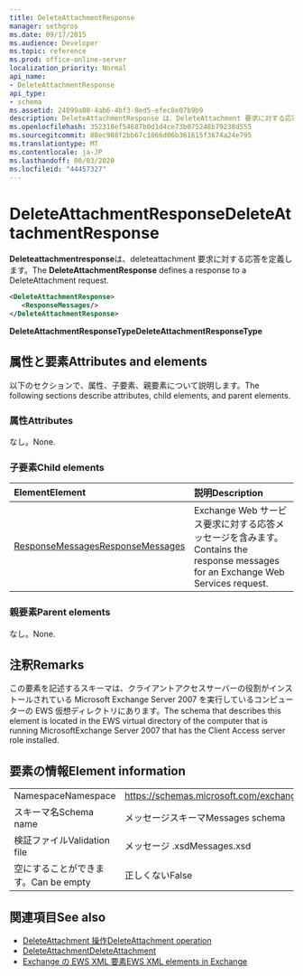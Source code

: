 ```yaml
---
title: DeleteAttachmentResponse
manager: sethgros
ms.date: 09/17/2015
ms.audience: Developer
ms.topic: reference
ms.prod: office-online-server
localization_priority: Normal
api_name:
- DeleteAttachmentResponse
api_type:
- schema
ms.assetid: 24099a88-4ab6-4bf3-8ed5-efec8e07b9b9
description: DeleteAttachmentResponse は、DeleteAttachment 要求に対する応答を定義します。
ms.openlocfilehash: 352318ef54687b0d1d4ce73b075248b79238d555
ms.sourcegitcommit: 88ec988f2bb67c1866d06b361615f3674a24e795
ms.translationtype: MT
ms.contentlocale: ja-JP
ms.lasthandoff: 06/03/2020
ms.locfileid: "44457327"
---
```

# <a name="deleteattachmentresponse"></a><span data-ttu-id="101c2-103">DeleteAttachmentResponse</span><span class="sxs-lookup"><span data-stu-id="101c2-103">DeleteAttachmentResponse</span></span>

<span data-ttu-id="101c2-104">**Deleteattachmentresponse**は、deleteattachment 要求に対する応答を定義します。</span><span class="sxs-lookup"><span data-stu-id="101c2-104">The **DeleteAttachmentResponse** defines a response to a DeleteAttachment request.</span></span> 
  
```xml
<DeleteAttachmentResponse>
   <ResponseMessages/>
</DeleteAttachmentResponse>
```

<span data-ttu-id="101c2-105">**DeleteAttachmentResponseType**</span><span class="sxs-lookup"><span data-stu-id="101c2-105">**DeleteAttachmentResponseType**</span></span>

## <a name="attributes-and-elements"></a><span data-ttu-id="101c2-106">属性と要素</span><span class="sxs-lookup"><span data-stu-id="101c2-106">Attributes and elements</span></span>

<span data-ttu-id="101c2-107">以下のセクションで、属性、子要素、親要素について説明します。</span><span class="sxs-lookup"><span data-stu-id="101c2-107">The following sections describe attributes, child elements, and parent elements.</span></span>
  
### <a name="attributes"></a><span data-ttu-id="101c2-108">属性</span><span class="sxs-lookup"><span data-stu-id="101c2-108">Attributes</span></span>

<span data-ttu-id="101c2-109">なし。</span><span class="sxs-lookup"><span data-stu-id="101c2-109">None.</span></span>
  
### <a name="child-elements"></a><span data-ttu-id="101c2-110">子要素</span><span class="sxs-lookup"><span data-stu-id="101c2-110">Child elements</span></span>

|<span data-ttu-id="101c2-111">**Element**</span><span class="sxs-lookup"><span data-stu-id="101c2-111">**Element**</span></span>|<span data-ttu-id="101c2-112">**説明**</span><span class="sxs-lookup"><span data-stu-id="101c2-112">**Description**</span></span>|
|:-----|:-----|
|[<span data-ttu-id="101c2-113">ResponseMessages</span><span class="sxs-lookup"><span data-stu-id="101c2-113">ResponseMessages</span></span>](responsemessages.md) <br/> |<span data-ttu-id="101c2-114">Exchange Web サービス要求に対する応答メッセージを含みます。</span><span class="sxs-lookup"><span data-stu-id="101c2-114">Contains the response messages for an Exchange Web Services request.</span></span>  <br/> |
   
### <a name="parent-elements"></a><span data-ttu-id="101c2-115">親要素</span><span class="sxs-lookup"><span data-stu-id="101c2-115">Parent elements</span></span>

<span data-ttu-id="101c2-116">なし。</span><span class="sxs-lookup"><span data-stu-id="101c2-116">None.</span></span>
  
## <a name="remarks"></a><span data-ttu-id="101c2-117">注釈</span><span class="sxs-lookup"><span data-stu-id="101c2-117">Remarks</span></span>

<span data-ttu-id="101c2-118">この要素を記述するスキーマは、クライアントアクセスサーバーの役割がインストールされている Microsoft Exchange Server 2007 を実行しているコンピューターの EWS 仮想ディレクトリにあります。</span><span class="sxs-lookup"><span data-stu-id="101c2-118">The schema that describes this element is located in the EWS virtual directory of the computer that is running MicrosoftExchange Server 2007 that has the Client Access server role installed.</span></span>
  
## <a name="element-information"></a><span data-ttu-id="101c2-119">要素の情報</span><span class="sxs-lookup"><span data-stu-id="101c2-119">Element information</span></span>

|||
|:-----|:-----|
|<span data-ttu-id="101c2-120">Namespace</span><span class="sxs-lookup"><span data-stu-id="101c2-120">Namespace</span></span>  <br/> |https://schemas.microsoft.com/exchange/services/2006/messages  <br/> |
|<span data-ttu-id="101c2-121">スキーマ名</span><span class="sxs-lookup"><span data-stu-id="101c2-121">Schema name</span></span>  <br/> |<span data-ttu-id="101c2-122">メッセージスキーマ</span><span class="sxs-lookup"><span data-stu-id="101c2-122">Messages schema</span></span>  <br/> |
|<span data-ttu-id="101c2-123">検証ファイル</span><span class="sxs-lookup"><span data-stu-id="101c2-123">Validation file</span></span>  <br/> |<span data-ttu-id="101c2-124">メッセージ .xsd</span><span class="sxs-lookup"><span data-stu-id="101c2-124">Messages.xsd</span></span>  <br/> |
|<span data-ttu-id="101c2-125">空にすることができます。</span><span class="sxs-lookup"><span data-stu-id="101c2-125">Can be empty</span></span>  <br/> |<span data-ttu-id="101c2-126">正しくない</span><span class="sxs-lookup"><span data-stu-id="101c2-126">False</span></span>  <br/> |
   
## <a name="see-also"></a><span data-ttu-id="101c2-127">関連項目</span><span class="sxs-lookup"><span data-stu-id="101c2-127">See also</span></span>

- [<span data-ttu-id="101c2-128">DeleteAttachment 操作</span><span class="sxs-lookup"><span data-stu-id="101c2-128">DeleteAttachment operation</span></span>](deleteattachment-operation.md)  
- [<span data-ttu-id="101c2-129">DeleteAttachment</span><span class="sxs-lookup"><span data-stu-id="101c2-129">DeleteAttachment</span></span>](deleteattachment.md)
- [<span data-ttu-id="101c2-130">Exchange の EWS XML 要素</span><span class="sxs-lookup"><span data-stu-id="101c2-130">EWS XML elements in Exchange</span></span>](ews-xml-elements-in-exchange.md)


